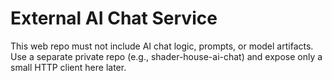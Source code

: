 # External AI Chat Service
This web repo must not include AI chat logic, prompts, or model artifacts.
Use a separate private repo (e.g., shader-house-ai-chat) and expose only a small HTTP client here later.
